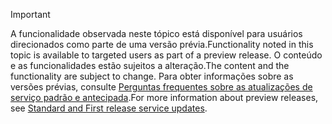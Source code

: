 > [!IMPORTANT]
> <span data-ttu-id="ba903-101">A funcionalidade observada neste tópico está disponível para usuários direcionados como parte de uma versão prévia.</span><span class="sxs-lookup"><span data-stu-id="ba903-101">Functionality noted in this topic is available to targeted users as part of a preview release.</span></span> <span data-ttu-id="ba903-102">O conteúdo e as funcionalidades estão sujeitos a alteração.</span><span class="sxs-lookup"><span data-stu-id="ba903-102">The content and the functionality are subject to change.</span></span> <span data-ttu-id="ba903-103">Para obter informações sobre as versões prévias, consulte [Perguntas frequentes sobre as atualizações de serviço padrão e antecipada](https://docs.microsoft.com/en-us/dynamics365/unified-operations/fin-and-ops/get-started/public-preview-releases).</span><span class="sxs-lookup"><span data-stu-id="ba903-103">For more information about preview releases, see [Standard and First release service updates](https://docs.microsoft.com/en-us/dynamics365/unified-operations/fin-and-ops/get-started/public-preview-releases).</span></span>
